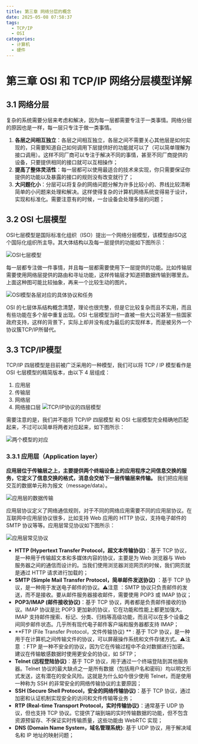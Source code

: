 ```yaml
---
title: 第三章 网络分层的概念
date: 2025-05-08 07:58:37
tags:
  - TCP/IP
  - OSI
categories:
  - 计算机
  - 硬件
---
```

# 第三章 OSI 和 TCP/IP 网络分层模型详解

## 3.1 网络分层

复杂的系统需要分层来考虑和解决，因为每一层都需要专注于一类事情。网络分层的原因也是一样，每一层只专注于做一类事情。

1. **各层之间相互独立**：各层之间相互独立，各层之间不需要关心其他层是如何实现的，只需要知道自己如何调用下层提供好的功能就可以了（可以简单理解为接口调用）。这样不同厂商可以专注于解决不同的事情，甚至不同厂商提供的设备，只要提供相同的接口就可以互相操作；
2. **提高了整体灵活性**：每一层都可以使用最适合的技术来实现，你只需要保证你提供的功能以及暴露的接口的规则没有改变就行了；
3. **大问题化小**：分层可以将复杂的网络问题分解为许多比较小的、界线比较清晰简单的小问题来处理和解决。这样使得复杂的计算机网络系统变得易于设计，实现和标准化。需要注意有的时候，一台设备会处理多层的问题；

## 3.2 OSI 七层模型

OSI七层模型是国际标准化组织（ISO）提出一个网络分层模型，该模型由ISO这个国际化组织所主导。其大体结构以及每一层提供的功能如下图所示：

![OSI七层模型](20250505075146.png)

每一层都专注做一件事情，并且每一层都需要使用下一层提供的功能。比如传输层需要使用网络层提供的路由和寻址功能，这样传输层才知道把数据传输到哪里去。上面这种图可能比较抽象，再来一个比较生动的图片。

![OSI模型各层对应的具体协议和任务](20250505080107.png)

OSI 的七层体系结构概念清楚，理论也很完整，但是它比较复杂而且不实用，而且有些功能在多个层中重复出现。OSI 七层模型当时一直被一些大公司甚至一些国家政府支持，这样的背景下，实际上却并没有成为最后的实现样本，而是被另外一个协议簇TCP/IP所替代。

## 3.3 TCP/IP模型

TCP/IP 四层模型是目前被广泛采用的一种模型，我们可以将 TCP / IP 模型看作是 OSI 七层模型的精简版本，由以下 4 层组成：
1. 应用层
2. 传输层
3. 网络层
4. 网络接口层
![TCP/IP协议的四层模型](20250505080534.png)

需要注意的是，我们并不能将 TCP/IP 四层模型 和 OSI 七层模型完全精确地匹配起来，不过可以简单将两者对应起来，如下图所示：

![两个模型的对应](20250505082225.png)

### 3.3.1 应用层（Application layer）

**应用层位于传输层之上，主要提供两个终端设备上的应用程序之间信息交换的服务，它定义了信息交换的格式，消息会交给下一层传输层来传输。** 我们把应用层交互的数据单元称为报文（message/data）。

![应用层的数据传输](20250505082932.png)

应用层协议定义了网络通信规则，对于不同的网络应用需要不同的应用层协议。在互联网中应用层协议很多，比如支持 Web 应用的 HTTP 协议，支持电子邮件的 SMTP 协议等等。应用层常见协议如下图所示：

![应用层常见协议](20250505083129.png)

- **HTTP (Hypertext Transfer Protocol，超文本传输协议)**：基于 TCP 协议，是一种用于传输超文本和多媒体内容的协议，主要是为 Web 浏览器与 Web 服务器之间的通信而设计的。当我们使用浏览器浏览网页的时候，我们网页就是通过 HTTP 请求进行加载的；
- **SMTP (Simple Mail Transfer Protocol，简单邮件发送协议)** ：基于 TCP 协议，是一种用于发送电子邮件的协议。⚠️注意 ：SMTP 协议只负责邮件的发送，而不是接收。要从邮件服务器接收邮件，需要使用 POP3 或 IMAP 协议；
- **POP3/IMAP (邮件接收协议)**：基于 TCP 协议，两者都是负责邮件接收的协议。IMAP 协议是比 POP3 更加新的协议，它在功能和性能上都更加强大。IMAP 支持邮件搜索、标记、分类、归档等高级功能，而且可以在多个设备之间同步邮件状态。几乎所有现代电子邮件客户端和服务器都支持 IMAP；
- **FTP (File Transfer Protocol，文件传输协议) ** : 基于 TCP 协议，是一种用于在计算机之间传输文件的协议，可以屏蔽操作系统和文件存储方式。⚠️注意 ：FTP 是一种不安全的协议，因为它在传输过程中不会对数据进行加密。建议在传输敏感数据时使用更安全的协议，如 SFTP；
- **Telnet (远程登陆协议)**：基于 TCP 协议，用于通过一个终端登陆到其他服务器。Telnet 协议的最大缺点之一是所有数据（包括用户名和密码）均以明文形式发送，这有潜在的安全风险。这就是为什么如今很少使用 Telnet，而是使用一种称为 SSH 的非常安全的网络传输协议的主要原因；
- **SSH (Secure Shell Protocol，安全的网络传输协议)**：基于 TCP 协议，通过加密和认证机制实现安全的访问和文件传输等业务；
- **RTP (Real-time Transport Protocol，实时传输协议}**：通常基于 UDP 协议，但也支持 TCP 协议。它提供了端到端的实时传输数据的功能，但不包含资源预留存、不保证实时传输质量，这些功能由 WebRTC 实现；
- **DNS (Domain Name System，域名管理系统}**: 基于 UDP 协议，用于解决域名和 IP 地址的映射问题；
